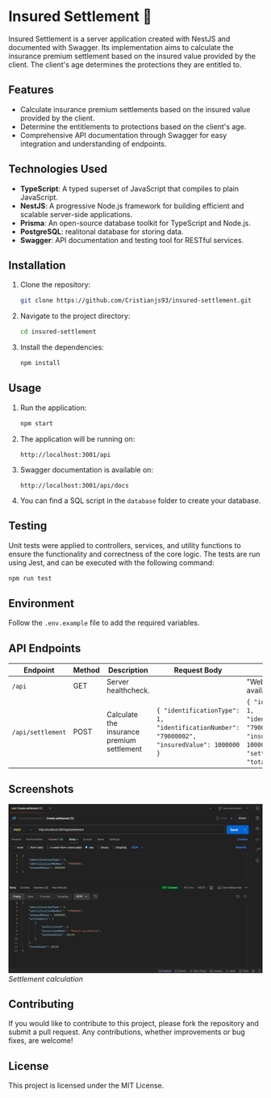 # Insured Settlement 🚀

Insured Settlement is a server application created with NestJS and documented with Swagger. Its implementation aims to calculate the insurance premium settlement based on the insured value provided by the client. The client's age determines the protections they are entitled to.

## Features

- Calculate insurance premium settlements based on the insured value provided by the client.
- Determine the entitlements to protections based on the client's age.
- Comprehensive API documentation through Swagger for easy integration and understanding of endpoints.

## Technologies Used

- **TypeScript**: A typed superset of JavaScript that compiles to plain JavaScript.
- **NestJS**: A progressive Node.js framework for building efficient and scalable server-side applications.
- **Prisma**: An open-source database toolkit for TypeScript and Node.js.
- **PostgreSQL**: realitonal database for storing data.
- **Swagger**: API documentation and testing tool for RESTful services.

## Installation

1. Clone the repository:

   ```bash
   git clone https://github.com/Cristianjs93/insured-settlement.git
   ```

2. Navigate to the project directory:

   ```bash
   cd insured-settlement
   ```

3. Install the dependencies:

   ```bash
   npm install
   ```

## Usage

1. Run the application:

   ```bash
   npm start
   ```

2. The application will be running on:

   ```
   http://localhost:3001/api
   ```

3. Swagger documentation is available on:

   ```
   http://localhost:3001/api/docs
   ```

4. You can find a SQL script in the `database` folder to create your database.

## Testing

Unit tests were applied to controllers, services, and utility functions to ensure the functionality and correctness of the core logic. The tests are run using Jest, and can be executed with the following command:

```bash
npm run test
```

## Environment

Follow the `.env.example` file to add the required variables.

## API Endpoints

| Endpoint          | Method | Description                                | Request Body                                                                                | Response                                                                                                                               |
| ----------------- | ------ | ------------------------------------------ | ------------------------------------------------------------------------------------------- | -------------------------------------------------------------------------------------------------------------------------------------- |
| `/api`            | GET    | Server healthcheck.                        |                                                                                             | "Web service is available"                                                                                                             |
| `/api/settlement` | POST   | Calculate the insurance premium settlement | `{ "identificationType": 1,  "identificationNumber": "79000002", "insuredValue": 1000000 }` | `{ "identificationType": 1, "identificationNumber": "79000002", "insuredValue": 1000000,  "settlements": [...], "totalValue": 20120 }` |

## Screenshots

![settlement-calculation](./public/assets/postman.png)
_*Settlement calculation*_

## Contributing

If you would like to contribute to this project, please fork the repository and submit a pull request. Any contributions, whether improvements or bug fixes, are welcome!

## License

This project is licensed under the MIT License.
